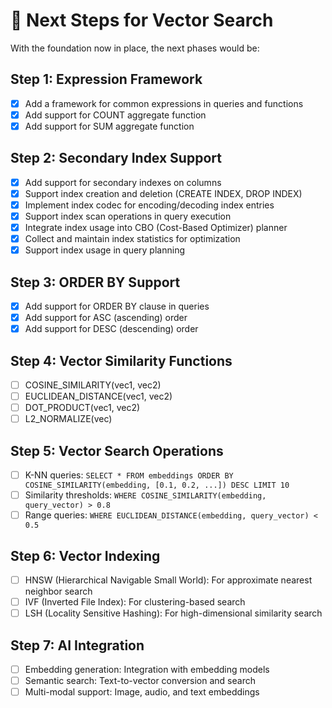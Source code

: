 # 🚀 Next Steps for Vector Search

With the foundation now in place, the next phases would be:

## Step 1: Expression Framework
- [x] Add a framework for common expressions in queries and functions
- [x] Add support for COUNT aggregate function
- [x] Add support for SUM aggregate function

## Step 2: Secondary Index Support
- [x] Add support for secondary indexes on columns
- [x] Support index creation and deletion (CREATE INDEX, DROP INDEX)
- [x] Implement index codec for encoding/decoding index entries
- [x] Support index scan operations in query execution
- [x] Integrate index usage into CBO (Cost-Based Optimizer) planner
- [x] Collect and maintain index statistics for optimization
- [x] Support index usage in query planning

## Step 3: ORDER BY Support
- [x] Add support for ORDER BY clause in queries
- [x] Add support for ASC (ascending) order
- [x] Add support for DESC (descending) order

## Step 4: Vector Similarity Functions
- [ ] COSINE_SIMILARITY(vec1, vec2)
- [ ] EUCLIDEAN_DISTANCE(vec1, vec2)
- [ ] DOT_PRODUCT(vec1, vec2)
- [ ] L2_NORMALIZE(vec)

## Step 5: Vector Search Operations
- [ ] K-NN queries: `SELECT * FROM embeddings ORDER BY COSINE_SIMILARITY(embedding, [0.1, 0.2, ...]) DESC LIMIT 10`
- [ ] Similarity thresholds: `WHERE COSINE_SIMILARITY(embedding, query_vector) > 0.8`
- [ ] Range queries: `WHERE EUCLIDEAN_DISTANCE(embedding, query_vector) < 0.5`

## Step 6: Vector Indexing
- [ ] HNSW (Hierarchical Navigable Small World): For approximate nearest neighbor search
- [ ] IVF (Inverted File Index): For clustering-based search
- [ ] LSH (Locality Sensitive Hashing): For high-dimensional similarity search

## Step 7: AI Integration
- [ ] Embedding generation: Integration with embedding models
- [ ] Semantic search: Text-to-vector conversion and search
- [ ] Multi-modal support: Image, audio, and text embeddings 
